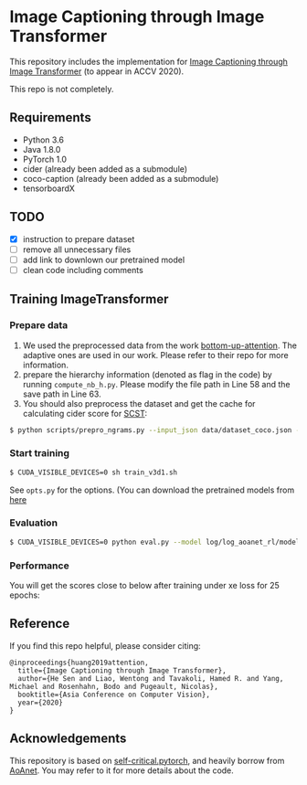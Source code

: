 # Image Captioning through Image Transformer

This repository includes the implementation for [Image Captioning through Image Transformer](https://arxiv.org/abs/2004.14231) (to appear in ACCV 2020).

This repo is not completely.

## Requirements

- Python 3.6
- Java 1.8.0
- PyTorch 1.0
- cider (already been added as a submodule)
- coco-caption (already been added as a submodule)
- tensorboardX

## TODO
- [x] instruction to prepare dataset
- [ ] remove all unnecessary files
- [ ] add link to downlown our pretrained model
- [ ] clean code including comments

## Training ImageTransformer

### Prepare data

1. We used the preprocessed data from the work [bottom-up-attention](https://github.com/peteanderson80/bottom-up-attention). The adaptive ones are used in our work. Please refer to their repo for more information.
2. prepare the hierarchy information (denoted as flag in the code) by running `compute_nb_h.py`. Please modify the file path in Line 58 and the save path in Line 63.
3. You should also preprocess the dataset and get the cache for calculating cider score for [SCST](https://arxiv.org/abs/1612.00563):

```bash
$ python scripts/prepro_ngrams.py --input_json data/dataset_coco.json --dict_json data/cocotalk.json --output_pkl data/coco-train --split train
```
### Start training

```bash
$ CUDA_VISIBLE_DEVICES=0 sh train_v3d1.sh
```

See `opts.py` for the options. (You can download the pretrained models from [here]()


### Evaluation

```bash
$ CUDA_VISIBLE_DEVICES=0 python eval.py --model log/log_aoanet_rl/model.pth --infos_path log/log_aoanet_rl/infos_aoanet.pkl  --dump_images 0 --dump_json 1 --num_images -1 --language_eval 1 --beam_size 2 --batch_size 100 --split test
```

### Performance
You will get the scores close to below after training under xe loss for 25 epochs:

## Reference

If you find this repo helpful, please consider citing:

```
@inproceedings{huang2019attention,
  title={Image Captioning through Image Transformer},
  author={He Sen and Liao, Wentong and Tavakoli, Hamed R. and Yang, Michael and Rosenhahn, Bodo and Pugeault, Nicolas},
  booktitle={Asia Conference on Computer Vision},
  year={2020}
}
```

## Acknowledgements

This repository is based on [self-critical.pytorch](https://github.com/ruotianluo/self-critical.pytorch),  and heavily borrow from [AoAnet](https://github.com/husthuaan/AoANet). You may refer to it for more details about the code.
